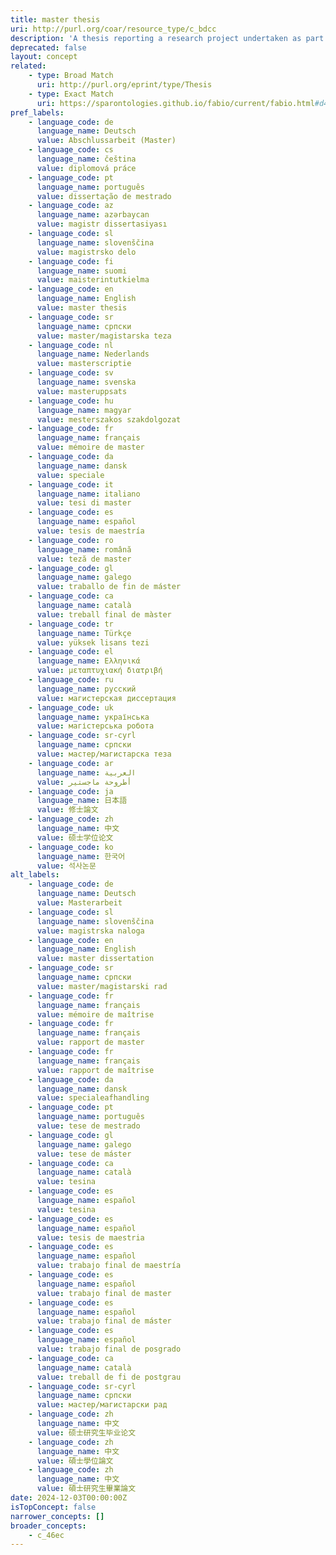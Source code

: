 ```yaml
---
title: master thesis
uri: http://purl.org/coar/resource_type/c_bdcc
description: 'A thesis reporting a research project undertaken as part of a graduate course of education leading to a master''s degree. [Source: https://sparontologies.github.io/fabio/current/fabio.html#d4e4057]'
deprecated: false
layout: concept
related:
    - type: Broad Match
      uri: http://purl.org/eprint/type/Thesis
    - type: Exact Match
      uri: https://sparontologies.github.io/fabio/current/fabio.html#d4e4057
pref_labels:
    - language_code: de
      language_name: Deutsch
      value: Abschlussarbeit (Master)
    - language_code: cs
      language_name: čeština
      value: diplomová práce
    - language_code: pt
      language_name: português
      value: dissertação de mestrado
    - language_code: az
      language_name: azərbaycan
      value: magistr dissertasiyası
    - language_code: sl
      language_name: slovenščina
      value: magistrsko delo
    - language_code: fi
      language_name: suomi
      value: maisterintutkielma
    - language_code: en
      language_name: English
      value: master thesis
    - language_code: sr
      language_name: српски
      value: master/magistarska teza
    - language_code: nl
      language_name: Nederlands
      value: masterscriptie
    - language_code: sv
      language_name: svenska
      value: masteruppsats
    - language_code: hu
      language_name: magyar
      value: mesterszakos szakdolgozat
    - language_code: fr
      language_name: français
      value: mémoire de master
    - language_code: da
      language_name: dansk
      value: speciale
    - language_code: it
      language_name: italiano
      value: tesi di master
    - language_code: es
      language_name: español
      value: tesis de maestría
    - language_code: ro
      language_name: română
      value: teză de master
    - language_code: gl
      language_name: galego
      value: traballo de fin de máster
    - language_code: ca
      language_name: català
      value: treball final de màster
    - language_code: tr
      language_name: Türkçe
      value: yüksek lisans tezi
    - language_code: el
      language_name: Ελληνικά
      value: μεταπτυχιακή διατριβή
    - language_code: ru
      language_name: русский
      value: магистерская диссертация
    - language_code: uk
      language_name: українська
      value: магістерська робота
    - language_code: sr-cyrl
      language_name: српски
      value: мастер/магистарска теза
    - language_code: ar
      language_name: العربية
      value: أطروحة ماجستير
    - language_code: ja
      language_name: 日本語
      value: 修士論文
    - language_code: zh
      language_name: 中文
      value: 硕士学位论文
    - language_code: ko
      language_name: 한국어
      value: 석사논문
alt_labels:
    - language_code: de
      language_name: Deutsch
      value: Masterarbeit
    - language_code: sl
      language_name: slovenščina
      value: magistrska naloga
    - language_code: en
      language_name: English
      value: master dissertation
    - language_code: sr
      language_name: српски
      value: master/magistarski rad
    - language_code: fr
      language_name: français
      value: mémoire de maîtrise
    - language_code: fr
      language_name: français
      value: rapport de master
    - language_code: fr
      language_name: français
      value: rapport de maîtrise
    - language_code: da
      language_name: dansk
      value: specialeafhandling
    - language_code: pt
      language_name: português
      value: tese de mestrado
    - language_code: gl
      language_name: galego
      value: tese de máster
    - language_code: ca
      language_name: català
      value: tesina
    - language_code: es
      language_name: español
      value: tesina
    - language_code: es
      language_name: español
      value: tesis de maestria
    - language_code: es
      language_name: español
      value: trabajo final de maestría
    - language_code: es
      language_name: español
      value: trabajo final de master
    - language_code: es
      language_name: español
      value: trabajo final de máster
    - language_code: es
      language_name: español
      value: trabajo final de posgrado
    - language_code: ca
      language_name: català
      value: treball de fi de postgrau
    - language_code: sr-cyrl
      language_name: српски
      value: мастер/магистарски рад
    - language_code: zh
      language_name: 中文
      value: 硕士研究生毕业论文
    - language_code: zh
      language_name: 中文
      value: 碩士學位論文
    - language_code: zh
      language_name: 中文
      value: 碩士研究生畢業論文
date: 2024-12-03T00:00:00Z
isTopConcept: false
narrower_concepts: []
broader_concepts:
    - c_46ec
---
```


